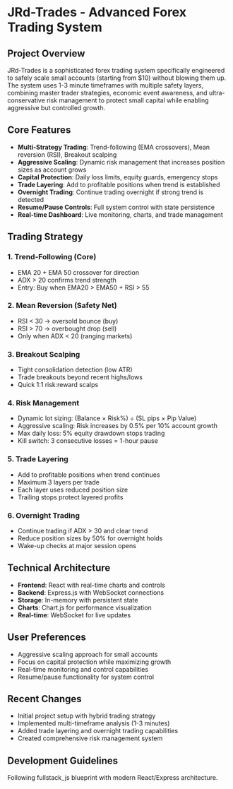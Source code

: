 # JRd-Trades - Advanced Forex Trading System

## Project Overview
JRd-Trades is a sophisticated forex trading system specifically engineered to safely scale small accounts (starting from $10) without blowing them up. The system uses 1-3 minute timeframes with multiple safety layers, combining master trader strategies, economic event awareness, and ultra-conservative risk management to protect small capital while enabling aggressive but controlled growth.

## Core Features
- **Multi-Strategy Trading**: Trend-following (EMA crossovers), Mean reversion (RSI), Breakout scalping
- **Aggressive Scaling**: Dynamic risk management that increases position sizes as account grows
- **Capital Protection**: Daily loss limits, equity guards, emergency stops
- **Trade Layering**: Add to profitable positions when trend is established
- **Overnight Trading**: Continue trading overnight if strong trend is detected
- **Resume/Pause Controls**: Full system control with state persistence
- **Real-time Dashboard**: Live monitoring, charts, and trade management

## Trading Strategy
### 1. Trend-Following (Core)
- EMA 20 + EMA 50 crossover for direction
- ADX > 20 confirms trend strength
- Entry: Buy when EMA20 > EMA50 + RSI > 55

### 2. Mean Reversion (Safety Net)
- RSI < 30 → oversold bounce (buy)
- RSI > 70 → overbought drop (sell)
- Only when ADX < 20 (ranging markets)

### 3. Breakout Scalping
- Tight consolidation detection (low ATR)
- Trade breakouts beyond recent highs/lows
- Quick 1:1 risk:reward scalps

### 4. Risk Management
- Dynamic lot sizing: (Balance × Risk%) ÷ (SL pips × Pip Value)
- Aggressive scaling: Risk increases by 0.5% per 10% account growth
- Max daily loss: 5% equity drawdown stops trading
- Kill switch: 3 consecutive losses = 1-hour pause

### 5. Trade Layering
- Add to profitable positions when trend continues
- Maximum 3 layers per trade
- Each layer uses reduced position size
- Trailing stops protect layered profits

### 6. Overnight Trading
- Continue trading if ADX > 30 and clear trend
- Reduce position sizes by 50% for overnight holds
- Wake-up checks at major session opens

## Technical Architecture
- **Frontend**: React with real-time charts and controls
- **Backend**: Express.js with WebSocket connections
- **Storage**: In-memory with persistent state
- **Charts**: Chart.js for performance visualization
- **Real-time**: WebSocket for live updates

## User Preferences
- Aggressive scaling approach for small accounts
- Focus on capital protection while maximizing growth
- Real-time monitoring and control capabilities
- Resume/pause functionality for system control

## Recent Changes
- Initial project setup with hybrid trading strategy
- Implemented multi-timeframe analysis (1-3 minutes)
- Added trade layering and overnight trading capabilities
- Created comprehensive risk management system

## Development Guidelines
Following fullstack_js blueprint with modern React/Express architecture.
